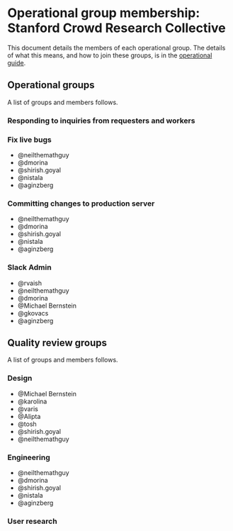 # Operational group membership: Stanford Crowd Research Collective
This document details the members of each operational group. The details of what this means, and how to join these groups, is in the [operational guide](https://github.com/crowdresearch/collective/blob/master/governance/operations.md).

## Operational groups
A list of groups and members follows.
### Responding to inquiries from requesters and workers
### Fix live bugs

- @neilthemathguy
- @dmorina
- @shirish.goyal
- @nistala
- @aginzberg

### Committing changes to production server

- @neilthemathguy
- @dmorina
- @shirish.goyal
- @nistala
- @aginzberg

### Slack Admin

- @rvaish
- @neilthemathguy
- @dmorina
- @Michael Bernstein
- @gkovacs
- @aginzberg

## Quality review groups
A list of groups and members follows.
### Design

- @Michael Bernstein
- @karolina
- @varis
- @Alipta
- @tosh
- @shirish.goyal
- @neilthemathguy

### Engineering

- @neilthemathguy
- @dmorina
- @shirish.goyal
- @nistala
- @aginzberg

### User research
